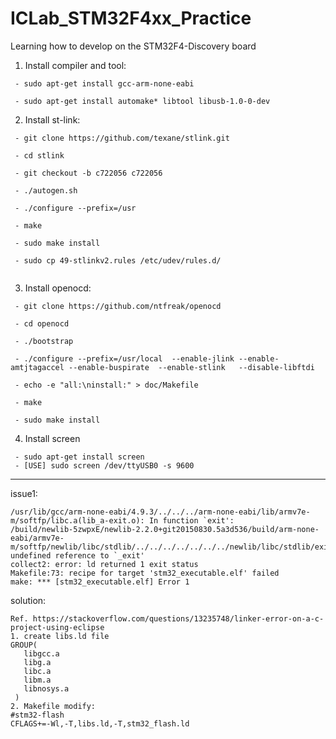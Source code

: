 # ICLab_STM32F4xx_Practice

Learning how to develop on the STM32F4-Discovery board

1. Install compiler and tool:
```
 - sudo apt-get install gcc-arm-none-eabi

 - sudo apt-get install automake* libtool libusb-1.0-0-dev
```
2. Install st-link:
```
 - git clone https://github.com/texane/stlink.git
 
 - cd stlink
 
 - git checkout -b c722056 c722056
 
 - ./autogen.sh
 
 - ./configure --prefix=/usr
 
 - make
 
 - sudo make install
 
 - sudo cp 49-stlinkv2.rules /etc/udev/rules.d/
 
```
3. Install openocd:
```
 - git clone https://github.com/ntfreak/openocd
 
 - cd openocd
 
 - ./bootstrap
 
 - ./configure --prefix=/usr/local  --enable-jlink --enable-amtjtagaccel --enable-buspirate  --enable-stlink   --disable-libftdi
 
 - echo -e "all:\ninstall:" > doc/Makefile
 
 - make
 
 - sudo make install
```
4. Install screen
```
 - sudo apt-get install screen
 - [USE] sudo screen /dev/ttyUSB0 -s 9600 
```
------------------
issue1:
```
/usr/lib/gcc/arm-none-eabi/4.9.3/../../../arm-none-eabi/lib/armv7e-m/softfp/libc.a(lib_a-exit.o): In function `exit':
/build/newlib-5zwpxE/newlib-2.2.0+git20150830.5a3d536/build/arm-none-eabi/armv7e-m/softfp/newlib/libc/stdlib/../../../../../../../newlib/libc/stdlib/exit.c:70: undefined reference to `_exit'
collect2: error: ld returned 1 exit status
Makefile:73: recipe for target 'stm32_executable.elf' failed
make: *** [stm32_executable.elf] Error 1
```

solution:
```
Ref. https://stackoverflow.com/questions/13235748/linker-error-on-a-c-project-using-eclipse
1. create libs.ld file
GROUP(
   libgcc.a
   libg.a
   libc.a
   libm.a
   libnosys.a
 )
2. Makefile modify:
#stm32-flash
CFLAGS+=-Wl,-T,libs.ld,-T,stm32_flash.ld
```

